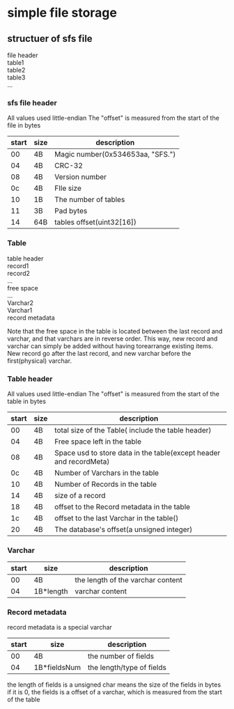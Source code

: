 # simple file storage

## structuer of sfs file

file header  
table1  
table2  
table3  
...

### sfs file header

All values used little-endian
The "offset" is measured from the start of the file in bytes

start|size| description
------|----|----
00| 4B| Magic number(0x534653aa, "SFS.")
04| 4B| CRC-32
08| 4B| Version number
0c| 4B| FIle size
10| 1B| The number of tables
11| 3B| Pad bytes
14|64B| tables offset(uint32[16])

### Table 

table header  
record1  
record2  
...  
free space  
...  
Varchar2  
Varchar1  
record metadata

Note that the free space in the table is located between the last record and varchar, and that varchars are in reverse order. This way, new record and varchar can simply be added without having torearrange existing items. New record go after the last record, and new varchar before the first(physical) varchar. 
### Table header

All values used little-endian
The "offset" is measured from the start of the table in bytes

start|size| description
------|----|----|
00| 4B| total size of the Table( include the table header)
04| 4B| Free space left in the table
08| 4B| Space usd to store data in the table(except header and recordMeta)
0c| 4B| Number of Varchars in the table
10| 4B| Number of Records in the table
14| 4B| size of a record
18| 4B| offset to the Record metadata in the table
1c| 4B| offset to the last Varchar in the table()
20| 4B| The database's offset(a unsigned integer)

### Varchar
start|size| description
------|----|----
00| 4B | the length of the varchar content
04| 1B*length | varchar content 

### Record metadata
record metadata is a special varchar

start|size| description
------|----|----
00| 4B | the number of fields
04| 1B*fieldsNum | the length/type of fields 

the length of fields is a unsigned char means the size of the fields in bytes   
if it is 0, the fields is a offset of a varchar, which is measured from the start of the table

